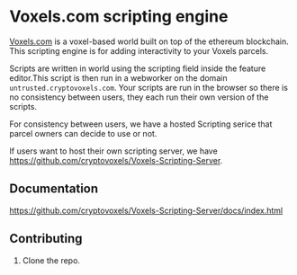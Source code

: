 # Voxels.com scripting engine

[Voxels.com](https://www.voxels.com/) is a voxel-based world
built on top of the ethereum blockchain. This scripting engine is
for adding interactivity to your Voxels parcels.

Scripts are written in world using the scripting field inside the feature editor.This script is then run in a webworker on the domain `untrusted.cryptovoxels.com`. Your scripts are run in the browser so there is no consistency between users, they each run their own version of the scripts.

For consistency between users, we have a hosted Scripting serice that parcel owners can decide to use or not.

If users want to host their own scripting server, we have https://github.com/cryptovoxels/Voxels-Scripting-Server.

## Documentation
https://github.com/cryptovoxels/Voxels-Scripting-Server/docs/index.html

## Contributing

1. Clone the repo.